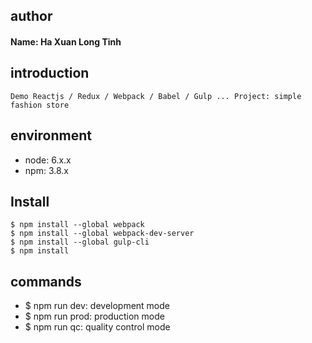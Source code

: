 ## author
#### Name: Ha Xuan Long Tinh

## introduction
```
Demo Reactjs / Redux / Webpack / Babel / Gulp ... Project: simple fashion store

```

## environment
- node: 6.x.x
- npm: 3.8.x

## Install
```
$ npm install --global webpack
$ npm install --global webpack-dev-server
$ npm install --global gulp-cli
$ npm install
```

## commands
- $ npm run dev: development mode
- $ npm run prod: production mode
- $ npm run qc: quality control mode
